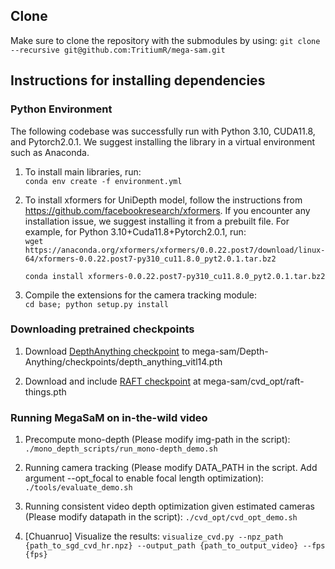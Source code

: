 ## Clone

Make sure to clone the repository with the submodules by using:
`git clone --recursive git@github.com:TritiumR/mega-sam.git`

## Instructions for installing dependencies

### Python Environment

The following codebase was successfully run with Python 3.10, CUDA11.8, and
Pytorch2.0.1. We suggest installing the library in a virtual environment such as
Anaconda.

1.  To install main libraries, run: \
    `conda env create -f environment.yml`

2.  To install xformers for UniDepth model, follow the instructions from
    https://github.com/facebookresearch/xformers. If you encounter any
    installation issue, we suggest installing it from a prebuilt file. For
    example, for Python 3.10+Cuda11.8+Pytorch2.0.1, run: \
    `wget https://anaconda.org/xformers/xformers/0.0.22.post7/download/linux-64/xformers-0.0.22.post7-py310_cu11.8.0_pyt2.0.1.tar.bz2`

    `conda install xformers-0.0.22.post7-py310_cu11.8.0_pyt2.0.1.tar.bz2`

3.  Compile the extensions for the camera tracking module: \
    `cd base; python setup.py install`

### Downloading pretrained checkpoints

1.  Download [DepthAnything checkpoint](https://huggingface.co/spaces/LiheYoung/Depth-Anything/blob/main/checkpoints/depth_anything_vitl14.pth) to
    mega-sam/Depth-Anything/checkpoints/depth_anything_vitl14.pth

2.  Download and include [RAFT checkpoint](https://drive.google.com/drive/folders/1sWDsfuZ3Up38EUQt7-JDTT1HcGHuJgvT) at mega-sam/cvd_opt/raft-things.pth

### Running MegaSaM on in-the-wild video

1.  Precompute mono-depth (Please modify img-path in the script):
    `./mono_depth_scripts/run_mono-depth_demo.sh`

2.  Running camera tracking (Please modify DATA_PATH in the script. Add
    argument --opt_focal to enable focal length optimization):
    `./tools/evaluate_demo.sh`

3.  Running consistent video depth optimization given estimated cameras (Please
    modify datapath in the script):
    `./cvd_opt/cvd_opt_demo.sh`

4. [Chuanruo] Visualize the results:
    `visualize_cvd.py --npz_path {path_to_sgd_cvd_hr.npz} --output_path {path_to_output_video} --fps {fps}`


